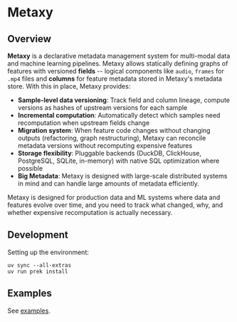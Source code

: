 # Metaxy

## Overview

**Metaxy** is a declarative metadata management system for multi-modal data and machine learning pipelines. Metaxy allows statically defining graphs of features with versioned **fields** -- logical components like `audio`, `frames` for `.mp4` files and **columns** for feature metadata stored in Metaxy's metadata store. With this in place, Metaxy provides:

- **Sample-level data versioning**: Track field and column lineage, compute versions as hashes of upstream versions for each sample
- **Incremental computation**: Automatically detect which samples need recomputation when upstream fields change
- **Migration system**: When feature code changes without changing outputs (refactoring, graph restructuring), Metaxy can reconcile metadata versions without recomputing expensive features
- **Storage flexibility**: Pluggable backends (DuckDB, ClickHouse, PostgreSQL, SQLite, in-memory) with native SQL optimization where possible
- **Big Metadata**: Metaxy is designed with large-scale distributed systems in mind and can handle large amounts of metadata efficiently.

Metaxy is designed for production data and ML systems where data and features evolve over time, and you need to track what changed, why, and whether expensive recomputation is actually necessary.

## Development

Setting up the environment:

```shell
uv sync --all-extras
uv run prek install
```

## Examples

See [examples](examples/README.md).
